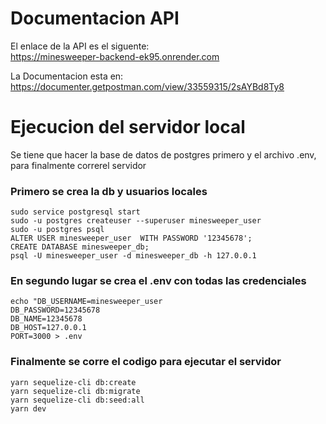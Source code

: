 # Documentacion API 

El enlace de la API es el siguente:    
https://minesweeper-backend-ek95.onrender.com

La Documentacion esta en: 
https://documenter.getpostman.com/view/33559315/2sAYBd8Ty8


# Ejecucion del servidor local 

Se tiene que hacer la base de datos de postgres primero y el archivo .env, para finalmente correrel servidor 

### Primero se crea la db y usuarios locales 

```
sudo service postgresql start
sudo -u postgres createuser --superuser minesweeper_user
sudo -u postgres psql 
ALTER USER minesweeper_user  WITH PASSWORD '12345678'; 
CREATE DATABASE minesweeper_db; 
psql -U minesweeper_user -d minesweeper_db -h 127.0.0.1
```

### En segundo lugar se crea el .env con todas las credenciales

``` 
echo "DB_USERNAME=minesweeper_user
DB_PASSWORD=12345678
DB_NAME=12345678
DB_HOST=127.0.0.1
PORT=3000 > .env
``` 

### Finalmente se corre el codigo para ejecutar el servidor 

``` 
yarn sequelize-cli db:create
yarn sequelize-cli db:migrate
yarn sequelize-cli db:seed:all
yarn dev
```
